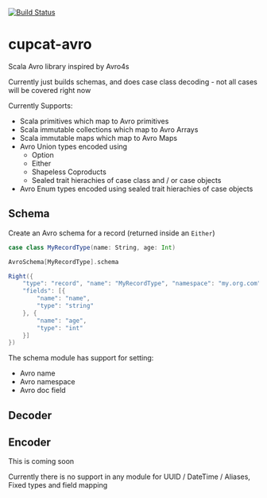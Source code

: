 [![Build Status](https://travis-ci.com/bobbyrauchenberg/cupcat-avro.svg?branch=master)](https://travis-ci.com/bobbyrauchenberg/cupcat-avro)

# cupcat-avro

Scala Avro library inspired by Avro4s

Currently just builds schemas, and does case class decoding - not all cases will be covered right now

Currently Supports: 
* Scala primitives which map to Avro primitives
* Scala immutable collections which map to Avro Arrays
* Scala immutable maps which map to Avro Maps
* Avro Union types encoded using
  * Option
  * Either
  * Shapeless Coproducts 
  * Sealed trait hierachies of case class and / or case objects
* Avro Enum types encoded using sealed trait hierachies of case objects

## Schema 

Create an Avro schema for a record (returned inside an `Either`)

```scala
case class MyRecordType(name: String, age: Int)

AvroSchema[MyRecordType].schema

Right({
	"type": "record", "name": "MyRecordType", "namespace": "my.org.com", "doc": "",
	"fields": [{
		"name": "name",
		"type": "string"
	}, {
		"name": "age",
		"type": "int"
	}]
})
```

The schema module has support for setting:
* Avro name
* Avro namespace
* Avro doc field

## Decoder 


## Encoder
This is coming soon

Currently there is no support in any module for UUID / DateTime / Aliases, Fixed types and field mapping

